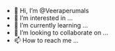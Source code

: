 - 👋 Hi, I’m @Veeraperumals
- 👀 I’m interested in ...
- 🌱 I’m currently learning ...
- 💞️ I’m looking to collaborate on ...
- 📫 How to reach me ...

<!---
Veeraperumals/Veeraperumals is a ✨ special ✨ repository because its `README.md` (this file) appears on your GitHub profile.
You can click the Preview link to take a look at your changes.
--->
